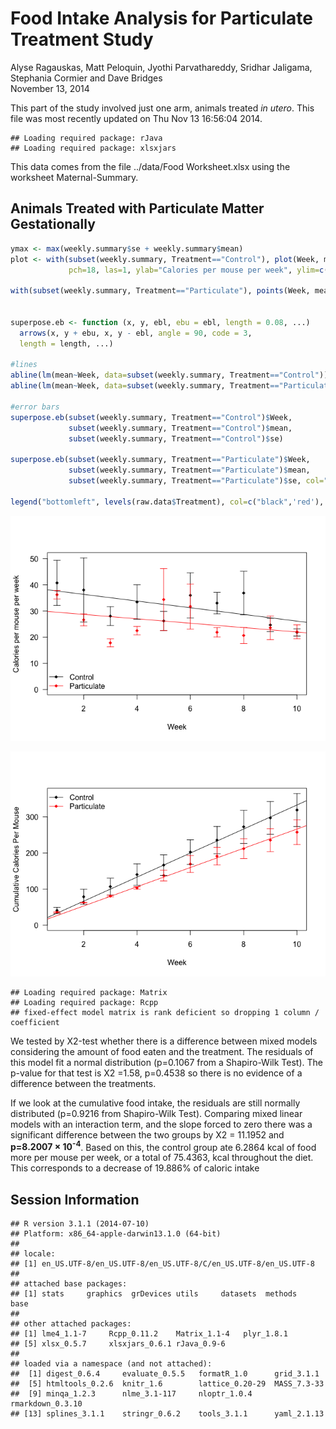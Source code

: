 # Food Intake Analysis for Particulate Treatment Study
Alyse Ragauskas, Matt Peloquin, Jyothi Parvathareddy, Sridhar Jaligama, Stephania Cormier and Dave Bridges  
November 13, 2014  

This part of the study involved just one arm, animals treated *in utero*.  This file was most recently updated on Thu Nov 13 16:56:04 2014.


```
## Loading required package: rJava
## Loading required package: xlsxjars
```

This data comes from the file ../data/Food Worksheet.xlsx using the worksheet Maternal-Summary.  

## Animals Treated with Particulate Matter Gestationally


```r
ymax <- max(weekly.summary$se + weekly.summary$mean)
plot <- with(subset(weekly.summary, Treatment=="Control"), plot(Week, mean,
             pch=18, las=1, ylab="Calories per mouse per week", ylim=c(0,ymax)))

with(subset(weekly.summary, Treatment=="Particulate"), points(Week, mean, pch=18, col="red"))


superpose.eb <- function (x, y, ebl, ebu = ebl, length = 0.08, ...)
  arrows(x, y + ebu, x, y - ebl, angle = 90, code = 3,
  length = length, ...)

#lines
abline(lm(mean~Week, data=subset(weekly.summary, Treatment=="Control")), col="black")
abline(lm(mean~Week, data=subset(weekly.summary, Treatment=="Particulate")), col="red")

#error bars
superpose.eb(subset(weekly.summary, Treatment=="Control")$Week,
             subset(weekly.summary, Treatment=="Control")$mean,
             subset(weekly.summary, Treatment=="Control")$se)

superpose.eb(subset(weekly.summary, Treatment=="Particulate")$Week,
             subset(weekly.summary, Treatment=="Particulate")$mean,
             subset(weekly.summary, Treatment=="Particulate")$se, col="red")

legend("bottomleft", levels(raw.data$Treatment), col=c("black",'red'), pch=18, bty="n", lty=1)
```

![plot of chunk weekly-food-intake](food_intake_analysis_files/figure-html/weekly-food-intake.png) 

![plot of chunk weekly-food-intake-cumulative](food_intake_analysis_files/figure-html/weekly-food-intake-cumulative.png) 



```
## Loading required package: Matrix
## Loading required package: Rcpp
## fixed-effect model matrix is rank deficient so dropping 1 column / coefficient
```

We tested by &Chi;2-test whether there is a difference between mixed models considering the amount of food eaten and the treatment.  The residuals of this model fit a normal distribution (p=0.1067 from a Shapiro-Wilk Test).  The p-value for that test is &Chi;2 =1.58, p=0.4538 so there is no evidence of a difference between the treatments.

If we look at the cumulative food intake, the residuals are still normally distributed (p=0.9216 from Shapiro-Wilk Test).  Comparing mixed linear models with an interaction term, and the slope forced to zero there was a significant difference between the two groups by &Chi;2 = 11.1952 and **p=8.2007 &times; 10<sup>-4</sup>**.  Based on this, the control group ate 6.2864 kcal of food more per mouse per week, or a total of 75.4363, kcal throughout the diet.  This corresponds to a decrease of 19.886% of caloric intake

## Session Information

```
## R version 3.1.1 (2014-07-10)
## Platform: x86_64-apple-darwin13.1.0 (64-bit)
## 
## locale:
## [1] en_US.UTF-8/en_US.UTF-8/en_US.UTF-8/C/en_US.UTF-8/en_US.UTF-8
## 
## attached base packages:
## [1] stats     graphics  grDevices utils     datasets  methods   base     
## 
## other attached packages:
## [1] lme4_1.1-7     Rcpp_0.11.2    Matrix_1.1-4   plyr_1.8.1    
## [5] xlsx_0.5.7     xlsxjars_0.6.1 rJava_0.9-6   
## 
## loaded via a namespace (and not attached):
##  [1] digest_0.6.4     evaluate_0.5.5   formatR_1.0      grid_3.1.1      
##  [5] htmltools_0.2.6  knitr_1.6        lattice_0.20-29  MASS_7.3-33     
##  [9] minqa_1.2.3      nlme_3.1-117     nloptr_1.0.4     rmarkdown_0.3.10
## [13] splines_3.1.1    stringr_0.6.2    tools_3.1.1      yaml_2.1.13
```
